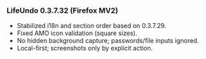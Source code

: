 ### LifeUndo 0.3.7.32 (Firefox MV2)

- Stabilized i18n and section order based on 0.3.7.29.
- Fixed AMO icon validation (square sizes).
- No hidden background capture; passwords/file inputs ignored.
- Local-first; screenshots only by explicit action.

